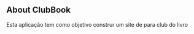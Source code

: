 

## About ClubBook
 Esta aplicação tem como objetivo construr um site de para club do livro
  





